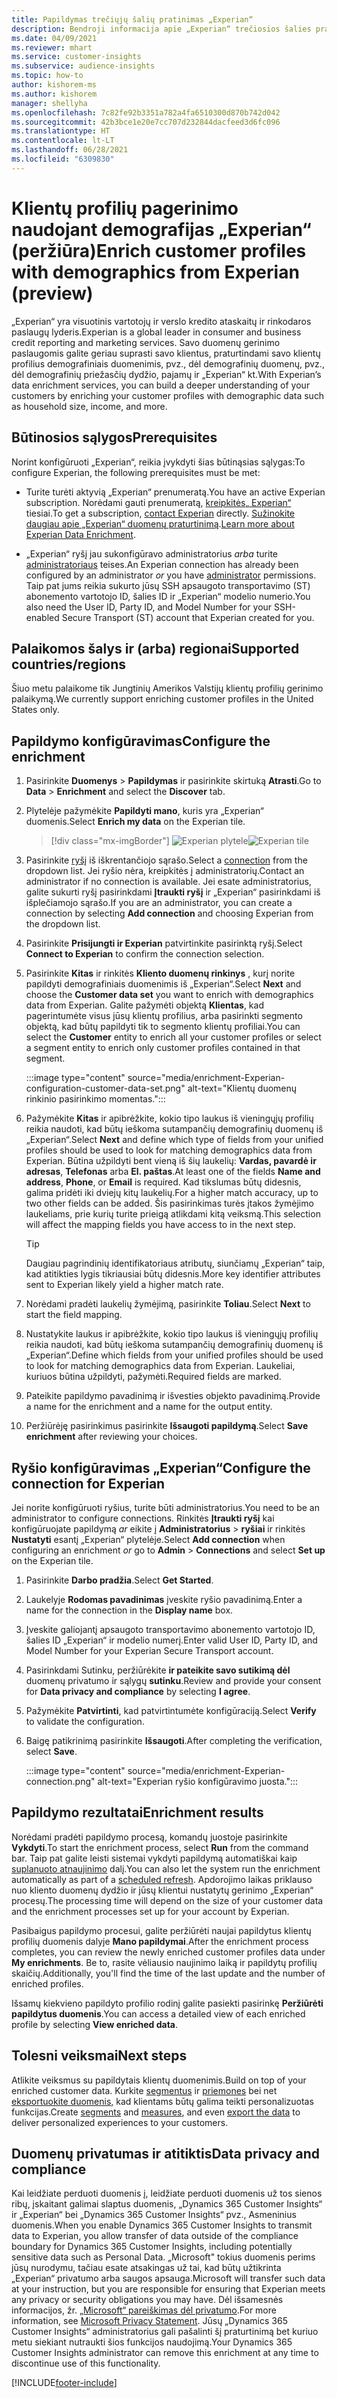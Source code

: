 ```yaml
---
title: Papildymas trečiųjų šalių pratinimas „Experian“
description: Bendroji informacija apie „Experian“ trečiosios šalies pratinimą.
ms.date: 04/09/2021
ms.reviewer: mhart
ms.service: customer-insights
ms.subservice: audience-insights
ms.topic: how-to
author: kishorem-ms
ms.author: kishorem
manager: shellyha
ms.openlocfilehash: 7c82fe92b3351a782a4fa6510300d870b742d042
ms.sourcegitcommit: 42b3bce1e20e7cc707d232844dacfeed3d6fc096
ms.translationtype: HT
ms.contentlocale: lt-LT
ms.lasthandoff: 06/28/2021
ms.locfileid: "6309830"
---
```

# <a name="enrich-customer-profiles-with-demographics-from-experian-preview"></a><span data-ttu-id="64463-103">Klientų profilių pagerinimo naudojant demografijas „Experian“ (peržiūra)</span><span class="sxs-lookup"><span data-stu-id="64463-103">Enrich customer profiles with demographics from Experian (preview)</span></span>

<span data-ttu-id="64463-104">„Experian“ yra visuotinis vartotojų ir verslo kredito ataskaitų ir rinkodaros paslaugų lyderis.</span><span class="sxs-lookup"><span data-stu-id="64463-104">Experian is a global leader in consumer and business credit reporting and marketing services.</span></span> <span data-ttu-id="64463-105">Savo duomenų gerinimo paslaugomis galite geriau suprasti savo klientus, praturtindami savo klientų profilius demografiniais duomenimis, pvz., dėl demografinių duomenų, pvz., dėl demografinių priežasčių dydžio, pajamų ir „Experian“ kt.</span><span class="sxs-lookup"><span data-stu-id="64463-105">With Experian’s data enrichment services, you can build a deeper understanding of your customers by enriching your customer profiles with demographic data such as household size, income, and more.</span></span>

## <a name="prerequisites"></a><span data-ttu-id="64463-106">Būtinosios sąlygos</span><span class="sxs-lookup"><span data-stu-id="64463-106">Prerequisites</span></span>

<span data-ttu-id="64463-107">Norint konfigūruoti „Experian“, reikia įvykdyti šias būtinąsias sąlygas:</span><span class="sxs-lookup"><span data-stu-id="64463-107">To configure Experian, the following prerequisites must be met:</span></span>

- <span data-ttu-id="64463-108">Turite turėti aktyvią „Experian“ prenumeratą.</span><span class="sxs-lookup"><span data-stu-id="64463-108">You have an active Experian subscription.</span></span> <span data-ttu-id="64463-109">Norėdami gauti prenumeratą, [kreipkitės„ Experian“](https://www.experian.com/marketing-services/contact) tiesiai.</span><span class="sxs-lookup"><span data-stu-id="64463-109">To get a subscription, [contact Experian](https://www.experian.com/marketing-services/contact) directly.</span></span> <span data-ttu-id="64463-110">[Sužinokite daugiau apie „Experian“ duomenų praturtinimą](https://www.experian.com/marketing-services/microsoft?cmpid=ems_web_mci_cdppage).</span><span class="sxs-lookup"><span data-stu-id="64463-110">[Learn more about Experian Data Enrichment](https://www.experian.com/marketing-services/microsoft?cmpid=ems_web_mci_cdppage).</span></span>

- <span data-ttu-id="64463-111">„Experian“ ryšį jau sukonfigūravo administratorius *arba* turite [administratoriaus](permissions.md#administrator) teises.</span><span class="sxs-lookup"><span data-stu-id="64463-111">An Experian connection has already been configured by an administrator *or* you have [administrator](permissions.md#administrator) permissions.</span></span> <span data-ttu-id="64463-112">Taip pat jums reikia sukurto jūsų SSH apsaugoto transportavimo (ST) abonemento vartotojo ID, šalies ID ir „Experian“ modelio numerio.</span><span class="sxs-lookup"><span data-stu-id="64463-112">You also need the User ID, Party ID, and Model Number for your SSH-enabled Secure Transport (ST) account that Experian created for you.</span></span>

## <a name="supported-countriesregions"></a><span data-ttu-id="64463-113">Palaikomos šalys ir (arba) regionai</span><span class="sxs-lookup"><span data-stu-id="64463-113">Supported countries/regions</span></span>

<span data-ttu-id="64463-114">Šiuo metu palaikome tik Jungtinių Amerikos Valstijų klientų profilių gerinimo palaikymą.</span><span class="sxs-lookup"><span data-stu-id="64463-114">We currently support enriching customer profiles in the United States only.</span></span>

## <a name="configure-the-enrichment"></a><span data-ttu-id="64463-115">Papildymo konfigūravimas</span><span class="sxs-lookup"><span data-stu-id="64463-115">Configure the enrichment</span></span>

1. <span data-ttu-id="64463-116">Pasirinkite **Duomenys** > **Papildymas** ir pasirinkite skirtuką **Atrasti**.</span><span class="sxs-lookup"><span data-stu-id="64463-116">Go to **Data** > **Enrichment** and select the **Discover** tab.</span></span>

1. <span data-ttu-id="64463-117">Plytelėje pažymėkite **Papildyti mano**, kuris yra „Experian“ duomenis.</span><span class="sxs-lookup"><span data-stu-id="64463-117">Select **Enrich my data** on the Experian tile.</span></span>

   > [!div class="mx-imgBorder"]
   > <span data-ttu-id="64463-118">![Experian plytele](media/experian-tile.png "Experian tile")</span><span class="sxs-lookup"><span data-stu-id="64463-118">![Experian tile](media/experian-tile.png "Experian tile")</span></span>
   > 

1. <span data-ttu-id="64463-119">Pasirinkite [ryšį](connections.md) iš iškrentančiojo sąrašo.</span><span class="sxs-lookup"><span data-stu-id="64463-119">Select a [connection](connections.md) from the dropdown list.</span></span> <span data-ttu-id="64463-120">Jei ryšio nėra, kreipkitės į administratorių.</span><span class="sxs-lookup"><span data-stu-id="64463-120">Contact an administrator if no connection is available.</span></span> <span data-ttu-id="64463-121">Jei esate administratorius, galite sukurti ryšį pasirinkdami **Įtraukti ryšį** ir „Experian“ pasirinkdami iš išplečiamojo sąrašo.</span><span class="sxs-lookup"><span data-stu-id="64463-121">If you are an administrator, you can create a connection by selecting **Add connection** and choosing Experian from the dropdown list.</span></span> 

1. <span data-ttu-id="64463-122">Pasirinkite **Prisijungti ir Experian** patvirtinkite pasirinktą ryšį.</span><span class="sxs-lookup"><span data-stu-id="64463-122">Select **Connect to Experian** to confirm the connection selection.</span></span>

1.  <span data-ttu-id="64463-123">Pasirinkite **Kitas** ir rinkitės **Kliento duomenų rinkinys** , kurį norite papildyti demografiniais duomenimis iš „Experian“.</span><span class="sxs-lookup"><span data-stu-id="64463-123">Select **Next** and choose the **Customer data set** you want to enrich with demographics data from Experian.</span></span> <span data-ttu-id="64463-124">Galite pažymėti objektą **Klientas**, kad pagerintumėte visus jūsų klientų profilius, arba pasirinkti segmento objektą, kad būtų papildyti tik to segmento klientų profiliai.</span><span class="sxs-lookup"><span data-stu-id="64463-124">You can select the **Customer** entity to enrich all your customer profiles or select a segment entity to enrich only customer profiles contained in that segment.</span></span>

    :::image type="content" source="media/enrichment-Experian-configuration-customer-data-set.png" alt-text="Klientų duomenų rinkinio pasirinkimo momentas.":::

1. <span data-ttu-id="64463-126">Pažymėkite **Kitas** ir apibrėžkite, kokio tipo laukus iš vieningųjų profilių reikia naudoti, kad būtų ieškoma sutampančių demografinių duomenų iš „Experian“.</span><span class="sxs-lookup"><span data-stu-id="64463-126">Select **Next** and define which type of fields from your unified profiles should be used to look for matching demographics data from Experian.</span></span> <span data-ttu-id="64463-127">Būtina užpildyti bent vieną iš šių laukelių: **Vardas, pavardė ir adresas**, **Telefonas** arba **El. paštas**.</span><span class="sxs-lookup"><span data-stu-id="64463-127">At least one of the fields **Name and address**, **Phone**, or **Email** is required.</span></span> <span data-ttu-id="64463-128">Kad tikslumas būtų didesnis, galima pridėti iki dviejų kitų laukelių.</span><span class="sxs-lookup"><span data-stu-id="64463-128">For a higher match accuracy, up to two other fields can be added.</span></span> <span data-ttu-id="64463-129">Šis pasirinkimas turės įtakos žymėjimo laukeliams, prie kurių turite prieigą atlikdami kitą veiksmą.</span><span class="sxs-lookup"><span data-stu-id="64463-129">This selection will affect the mapping fields you have access to in the next step.</span></span>

    > [!TIP]
    > <span data-ttu-id="64463-130">Daugiau pagrindinių identifikatoriaus atributų, siunčiamų „Experian“ taip, kad atitikties lygis tikriausiai būtų didesnis.</span><span class="sxs-lookup"><span data-stu-id="64463-130">More key identifier attributes sent to Experian likely yield a higher match rate.</span></span>

1. <span data-ttu-id="64463-131">Norėdami pradėti laukelių žymėjimą, pasirinkite **Toliau**.</span><span class="sxs-lookup"><span data-stu-id="64463-131">Select **Next** to start the field mapping.</span></span>

1. <span data-ttu-id="64463-132">Nustatykite laukus ir apibrėžkite, kokio tipo laukus iš vieningųjų profilių reikia naudoti, kad būtų ieškoma sutampančių demografinių duomenų iš „Experian“.</span><span class="sxs-lookup"><span data-stu-id="64463-132">Define which fields from your unified profiles should be used to look for matching demographics data from Experian.</span></span> <span data-ttu-id="64463-133">Laukeliai, kuriuos būtina užpildyti, pažymėti.</span><span class="sxs-lookup"><span data-stu-id="64463-133">Required fields are marked.</span></span>

1. <span data-ttu-id="64463-134">Pateikite papildymo pavadinimą ir išvesties objekto pavadinimą.</span><span class="sxs-lookup"><span data-stu-id="64463-134">Provide a name for the enrichment and a name for the output entity.</span></span>

1. <span data-ttu-id="64463-135">Peržiūrėję pasirinkimus pasirinkite **Išsaugoti papildymą**.</span><span class="sxs-lookup"><span data-stu-id="64463-135">Select **Save enrichment** after reviewing your choices.</span></span>

## <a name="configure-the-connection-for-experian"></a><span data-ttu-id="64463-136">Ryšio konfigūravimas „Experian“</span><span class="sxs-lookup"><span data-stu-id="64463-136">Configure the connection for Experian</span></span> 

<span data-ttu-id="64463-137">Jei norite konfigūruoti ryšius, turite būti administratorius.</span><span class="sxs-lookup"><span data-stu-id="64463-137">You need to be an administrator to configure connections.</span></span> <span data-ttu-id="64463-138">Rinkitės **Įtraukti ryšį** kai konfigūruojate papildymą *ar* eikite į **Administratorius** > **ryšiai** ir rinkitės **Nustatyti** esantį „Experian“ plytelėje.</span><span class="sxs-lookup"><span data-stu-id="64463-138">Select **Add connection** when configuring an enrichment *or* go to **Admin** > **Connections** and select **Set up** on the Experian tile.</span></span>

1. <span data-ttu-id="64463-139">Pasirinkite **Darbo pradžia**.</span><span class="sxs-lookup"><span data-stu-id="64463-139">Select **Get Started**.</span></span>

1. <span data-ttu-id="64463-140">Laukelyje **Rodomas pavadinimas** įveskite ryšio pavadinimą.</span><span class="sxs-lookup"><span data-stu-id="64463-140">Enter a name for the connection in the **Display name** box.</span></span>

1. <span data-ttu-id="64463-141">Įveskite galiojantį apsaugoto transportavimo abonemento vartotojo ID, šalies ID „Experian“ ir modelio numerį.</span><span class="sxs-lookup"><span data-stu-id="64463-141">Enter valid User ID, Party ID, and Model Number for your Experian Secure Transport account.</span></span>

1. <span data-ttu-id="64463-142">Pasirinkdami Sutinku, peržiūrėkite **ir pateikite savo sutikimą dėl** duomenų privatumo ir sąlygų **sutinku**.</span><span class="sxs-lookup"><span data-stu-id="64463-142">Review and provide your consent for **Data privacy and compliance** by selecting **I agree**.</span></span>

1. <span data-ttu-id="64463-143">Pažymėkite **Patvirtinti**, kad patvirtintumėte konfigūraciją.</span><span class="sxs-lookup"><span data-stu-id="64463-143">Select **Verify** to validate the configuration.</span></span>

1. <span data-ttu-id="64463-144">Baigę patikrinimą pasirinkite **Išsaugoti**.</span><span class="sxs-lookup"><span data-stu-id="64463-144">After completing the verification, select **Save**.</span></span>
   
   :::image type="content" source="media/enrichment-Experian-connection.png" alt-text="Experian ryšio konfigūravimo juosta.":::

## <a name="enrichment-results"></a><span data-ttu-id="64463-146">Papildymo rezultatai</span><span class="sxs-lookup"><span data-stu-id="64463-146">Enrichment results</span></span>

<span data-ttu-id="64463-147">Norėdami pradėti papildymo procesą, komandų juostoje pasirinkite **Vykdyti**.</span><span class="sxs-lookup"><span data-stu-id="64463-147">To start the enrichment process, select **Run** from the command bar.</span></span> <span data-ttu-id="64463-148">Taip pat galite leisti sistemai vykdyti papildymą automatiškai kaip [suplanuoto atnaujinimo](system.md#schedule-tab) dalį.</span><span class="sxs-lookup"><span data-stu-id="64463-148">You can also let the system run the enrichment automatically as part of a [scheduled refresh](system.md#schedule-tab).</span></span> <span data-ttu-id="64463-149">Apdorojimo laikas priklauso nuo kliento duomenų dydžio ir jūsų klientui nustatytų gerinimo „Experian“ procesų.</span><span class="sxs-lookup"><span data-stu-id="64463-149">The processing time will depend on the size of your customer data and the enrichment processes set up for your account by Experian.</span></span>

<span data-ttu-id="64463-150">Pasibaigus papildymo procesui, galite peržiūrėti naujai papildytus klientų profilių duomenis dalyje **Mano papildymai**.</span><span class="sxs-lookup"><span data-stu-id="64463-150">After the enrichment process completes, you can review the newly enriched customer profiles data under **My enrichments**.</span></span> <span data-ttu-id="64463-151">Be to, rasite vėliausio naujinimo laiką ir papildytų profilių skaičių.</span><span class="sxs-lookup"><span data-stu-id="64463-151">Additionally, you'll find the time of the last update and the number of enriched profiles.</span></span>

<span data-ttu-id="64463-152">Išsamų kiekvieno papildyto profilio rodinį galite pasiekti pasirinkę **Peržiūrėti papildytus duomenis**.</span><span class="sxs-lookup"><span data-stu-id="64463-152">You can access a detailed view of each enriched profile by selecting **View enriched data**.</span></span>

## <a name="next-steps"></a><span data-ttu-id="64463-153">Tolesni veiksmai</span><span class="sxs-lookup"><span data-stu-id="64463-153">Next steps</span></span>

<span data-ttu-id="64463-154">Atlikite veiksmus su papildytais klientų duomenimis.</span><span class="sxs-lookup"><span data-stu-id="64463-154">Build on top of your enriched customer data.</span></span> <span data-ttu-id="64463-155">Kurkite [segmentus](segments.md) ir [priemones](measures.md) bei net [eksportuokite duomenis,](export-destinations.md) kad klientams būtų galima teikti personalizuotas funkcijas.</span><span class="sxs-lookup"><span data-stu-id="64463-155">Create [segments](segments.md) and [measures](measures.md), and even [export the data](export-destinations.md) to deliver personalized experiences to your customers.</span></span>

## <a name="data-privacy-and-compliance"></a><span data-ttu-id="64463-156">Duomenų privatumas ir atitiktis</span><span class="sxs-lookup"><span data-stu-id="64463-156">Data privacy and compliance</span></span>

<span data-ttu-id="64463-157">Kai leidžiate perduoti duomenis į, leidžiate perduoti duomenis už tos sienos ribų, įskaitant galimai slaptus duomenis, „Dynamics 365 Customer Insights“ ir „Experian“ bei „Dynamics 365 Customer Insights“ pvz., Asmeninius duomenis.</span><span class="sxs-lookup"><span data-stu-id="64463-157">When you enable Dynamics 365 Customer Insights to transmit data to Experian, you allow transfer of data outside of the compliance boundary for Dynamics 365 Customer Insights, including potentially sensitive data such as Personal Data.</span></span> <span data-ttu-id="64463-158">„Microsoft" tokius duomenis perims jūsų nurodymu, tačiau esate atsakingas už tai, kad būtų užtikrinta „Experian“ privatumo arba saugos apsauga.</span><span class="sxs-lookup"><span data-stu-id="64463-158">Microsoft will transfer such data at your instruction, but you are responsible for ensuring that Experian meets any privacy or security obligations you may have.</span></span> <span data-ttu-id="64463-159">Dėl išsamesnės informacijos, žr. [„Microsoft“ pareiškimas dėl privatumo](https://go.microsoft.com/fwlink/?linkid=396732).</span><span class="sxs-lookup"><span data-stu-id="64463-159">For more information, see [Microsoft Privacy Statement](https://go.microsoft.com/fwlink/?linkid=396732).</span></span>
<span data-ttu-id="64463-160">Jūsų „Dynamics 365 Customer Insights“ administratorius gali pašalinti šį praturtinimą bet kuriuo metu siekiant nutraukti šios funkcijos naudojimą.</span><span class="sxs-lookup"><span data-stu-id="64463-160">Your Dynamics 365 Customer Insights administrator can remove this enrichment at any time to discontinue use of this functionality.</span></span>


[!INCLUDE[footer-include](../includes/footer-banner.md)]
